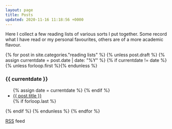 ```yaml
---
layout: page
title: Posts
updated: 2020-11-16 11:18:56 +0000
---
```


Here I collect a few reading lists of various sorts I put together. Some record what I have read or my personal favourites, others are of a more academic flavour.


<p>
{% for post in site.categories."reading lists" %}
  {% unless post.draft %}
  {% assign currentdate = post.date | date: "%Y" %}
  {% if currentdate != date %}
    {% unless forloop.first %}</ul>{% endunless %}
    <h3>{{ currentdate }}</h3>
    <ul>
    {% assign date = currentdate %}
  {% endif %}
    <li><a href="{{ post.url }}">{{ post.title }}</a></li>
  {% if forloop.last %}</ul>{% endif %}
  {% endunless %}
{% endfor %}
</p>
<p><a href="{{ "/feed.xml" | prepend: site.baseurl }}">RSS</a> feed</p>
